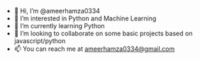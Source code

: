 - 👋 Hi, I’m @ameerhamza0334
- 👀 I’m interested in Python and Machine Learning
- 🌱 I’m currently learning Python
- 💞️ I’m looking to collaborate on some basic projects based on javascript/python
- 📫 You can reach me at ameerhamza0334@gmail.com

<!---
ameerhamza0334/ameerhamza0334 is a ✨ special ✨ repository because its `README.md` (this file) appears on your GitHub profile.
You can click the Preview link to take a look at your changes.
--->
